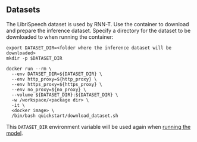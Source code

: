## Datasets

The LibriSpeech dataset is used by RNN-T. Use the <model name> <mode> container
to download and prepare the inference dataset. Specify a directory for the dataset to be
downloaded to when running the container:
```
export DATASET_DIR=<folder where the inference dataset will be downloaded>
mkdir -p $DATASET_DIR

docker run --rm \
  --env DATASET_DIR=${DATASET_DIR} \
  --env http_proxy=${http_proxy} \
  --env https_proxy=${https_proxy} \
  --env no_proxy=${no_proxy} \
  --volume ${DATASET_DIR}:${DATASET_DIR} \
  -w /workspace/<package dir> \
  -it \
  <docker image> \
  /bin/bash quickstart/download_dataset.sh
```

This `DATASET_DIR` environment variable will be used again when
[running the model](#run-the-model).
